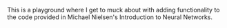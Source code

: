 This is a playground where I get to muck about with adding functionality to the code provided in Michael Nielsen's Introduction to Neural Networks.
